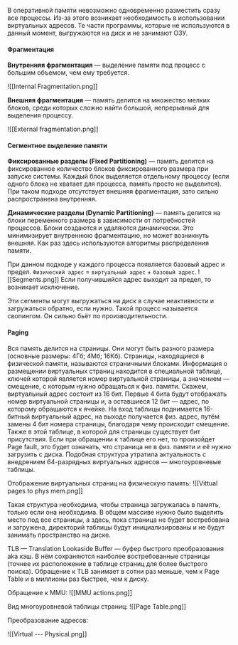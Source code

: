 

В оперативной памяти невозможно одновременно разместить сразу все процессы. Из-за этого возникает необходимость в использовании виртуальных адресов. Те части программы, которые не используются в данный момент, выгружаются на диск и не занимают ОЗУ.

#### Фрагментация

**Внутренняя фрагментация** — выделение памяти под процесс с большим объемом, чем ему требуется.

![[Internal Fragmentation.png]]

**Внешняя фрагментация** — память делится на множество мелких блоков, среди которых сложно найти большой, непрерывный для выделения процессу.

![[External fragmentation.png]]

#### Сегментное выделение памяти

**Фиксированные разделы (Fixed Partitioning)** — память делится на фиксированное количество блоков фиксированного размера при запуске системы. Каждый блок выделяется отдельному процессу (если одного блока не хватает для процесса, память просто не выделится). При таком подходе отсутствует внешняя фрагментация, зато сильно распространена внутренняя.

**Динамические разделы (Dynamic Partitioning)** — память делится на блоки переменного размера в зависимости от потребностей процессов. Блоки создаются и удаляются динамически. Это минимизирует внутреннюю фрагментацию, но может возникнуть внешняя. Как раз здесь используются алгоритмы распределения памяти.

При данном подходе у каждого процесса появляется базовый адрес и предел.
`Физический адрес` = `виртуальный адрес` + `базовый адрес`.
![[Segments.png]]
Если получившийся адрес выходит за предел, то возникает исключение.

Эти сегменты могут выгружаться на диск в случае неактивности и загружаться обратно, если нужно. Такой процесс называется свопингом. Он сильно бьёт по производительности.

#### Paging

Вся память делится на страницы. Они могут быть разного размера (основные размеры: 4Гб; 4Мб; 16Кб). Страницы, находящиеся в физической памяти, называются страничными блоками. Информация о размещении виртуальных страниц находится в специальной таблице, ключей которой является номер виртуальной страницы, а значением — смещение, с которым нужно обращаться к физ. памяти.
Скажем, виртуальный адрес состоит из 16 бит. Первые 4 бита будут отображать номер виртуальной страницы и, а оставшиеся 12 бит — адрес, по которому обращаются к ячейке.
На вход таблицы поднимается 16-битный виртуальный адрес, на выходе получается физ. адрес, путём замены 4 бит номера страницы, благодаря чему происходит смещение. Также в этой таблице, в которой для страницы существует бит присутствия. Если при обращении к таблице его нет, то произойдет Page fault, это будет означать, что страница не в физ. памяти и её нужно загрузить с диска.
Подобная структура утратила актуальность с внедрением 64-разрядных виртуальных адресов — многоуровневые таблицы.

Отображение виртуальных страниц на физическую память:
![[Vittual pages to phys mem.png]]


Такая структура необходима, чтобы страница загружалась в память, только если она необходима. В общем массиве нужно было выделить место под все страницы, а здесь, пока страница не будет востребована и загружена, директорий таблицы будут инициализированы и не будут занимать пространство на диске.

TLB — Translation Lookaside Buffer — буфер быстрого преобразования aka кэш. В нём сохраняются наиболее востребованные страницы (точнее их расположение в таблице страниц для более быстрого поиска). Обращение к TLB занимает в сотни раз меньше, чем к Page Table и в миллионы раз быстрее, чем к диску.

Обращение к MMU:
![[MMU actions.png]]

Вид многоуровневой таблицы страниц:
![[Page Table.png]]

Преобразование адресов:

![[Virtual --- Physical.png]]